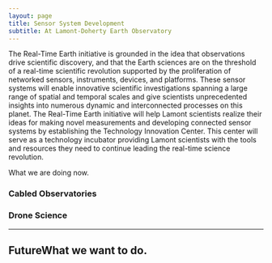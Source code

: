 ```yaml
---
layout: page
title: Sensor System Development
subtitle: At Lamont-Doherty Earth Observatory
---
```


The Real-Time Earth initiative is grounded in the idea that observations drive scientific discovery,
and that the Earth sciences are on the threshold of a real-time scientific revolution supported by the
proliferation of networked sensors, instruments, devices, and platforms. These sensor systems will
enable innovative scientific investigations spanning a large range of spatial and temporal scales and
give scientists unprecedented insights into numerous dynamic and interconnected processes on this planet.
The Real-Time Earth initiative will help Lamont scientists realize their ideas for making novel
measurements and developing connected sensor systems by establishing the Technology Innovation Center.
This center will serve as a technology incubator providing Lamont scientists with the tools and resources
they need to continue leading the real-time science revolution.

What we are doing now.

### Cabled Observatories

### Drone Science



*****************

## FutureWhat we want to do.
